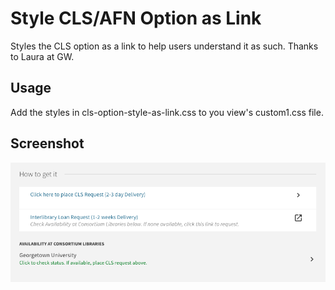 # Style CLS/AFN Option as Link
Styles the CLS option as a link to help users understand it as such. Thanks to Laura at GW.

## Usage
Add the styles in cls-option-style-as-link.css to you view's custom1.css file.

## Screenshot
![screenshot](cls.png)

